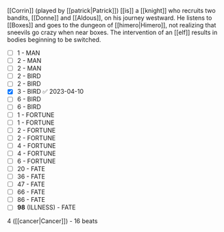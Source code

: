 
[[Corrin]] (played by [[patrick|Patrick]]) [[is]] a [[knight]] who recruits two bandits, [[Donne]] and [[Aldous]], on his journey westward. He listens to [[Boxes]] and goes to the dungeon of [[himero|Himero]], not realizing that sneevils go crazy when near boxes. The intervention of an [[elf]] results in bodies beginning to be switched.

- [ ] 1 - MAN
- [ ] 2 - MAN
- [ ] 2 - MAN
- [ ] 2 - BIRD
- [ ] 2 - BIRD
- [x] 3 - BIRD ✅ 2023-04-10
- [ ] 6 - BIRD
- [ ] 6 - BIRD
- [ ] 1 - FORTUNE
- [ ] 1 - FORTUNE
- [ ] 2 - FORTUNE
- [ ] 2 - FORTUNE
- [ ] 4 - FORTUNE
- [ ] 4 - FORTUNE
- [ ] 6 - FORTUNE
- [ ] 20 - FATE
- [ ] 36 - FATE
- [ ] 47 - FATE
- [ ] 66 - FATE
- [ ] 86 - FATE
- [ ] **98** (ILLNESS) - FATE

4 ([[cancer|Cancer]]) - 16 beats